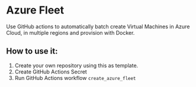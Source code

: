 # Azure Fleet

Use GitHub actions to automatically batch create Virtual Machines in Azure Cloud, in multiple regions and provision with Docker.


## How to use it:

1. Create your own repository using this as template.
2. Create GitHub Actions Secret
3. Run GitHub Actions workflow `create_azure_fleet`